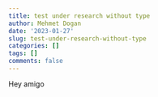 ```yaml
---
title: test under research without type
author: Mehmet Dogan
date: '2023-01-27'
slug: test-under-research-without-type
categories: []
tags: []
comments: false
---
```


Hey amigo